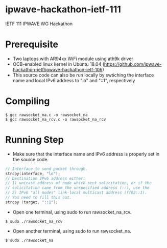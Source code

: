 # ipwave-hackathon-ietf-111
IETF 111 IPWAVE WG Hackathon

# Prerequisite
* Two laptops with AR94xx WiFi module using ath9k driver
* OCB-enabled linux kernel in Ubuntu 18.04 (https://github.com/ipwave-hackathon-ietf/ipwave-hackathon-ietf-106)
* This source code can also be run locally by swtiching the interface name and local IPv6 address to "lo" and "::1", respectively 

# Compiling
```shell
$ gcc rawsocket_na.c -o rawsocket_na
$ gcc rawsocket_na_rcv.c -o rawsocket_na_rcv
```

# Running Step
* Make sure that the interface name and IPv6 address is properly set in the source code. 
```c
// Interface to send packet through.
strcpy(interface, "lo");
// Destination IPv6 address either:
// 1) unicast address of node which sent solicitation, or if the
// solicitation came from the unspecified address (::), use the
// 2) IPv6 "all nodes" link-local multicast address (ff02::1).
// You need to fill this out.
strcpy (target, "::1");
```
* Open one terminal, using sudo to run rawsocket_na_rcv.
```shell
$ sudo ./rawsocket_na_rcv
```
* Open another terminal, using sudo to run rawsocket_na.
```shell
$ sudo ./rawsocket_na
```
